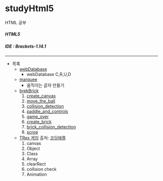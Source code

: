 # studyHtml5
HTML 공부
##### HTML5
##### IDE : Brackets-1.14.1
---
- 목록
  - [webDatabase](https://leedokchidok19.github.io/studyHtml5/webDatabase.html)
    - webDatabase C,R,U,D
  - [marquee](https://leedokchidok19.github.io/studyHtml5/marquee.html)
    - 움직이는 글자 만들기
  - [brekBrick](brekBrick)
    1. [create_canvas](https://leedokchidok19.github.io/studyHtml5/breakBrick/1_create_canvas.html)
    2. [move_the_ball](https://leedokchidok19.github.io/studyHtml5/breakBrick/2_move_the_ball.html)
    3. [collision_detection](https://leedokchidok19.github.io/studyHtml5/breakBrick/3_collision_detection.html)
    4. [paddle_and_controls](https://leedokchidok19.github.io/studyHtml5/breakBrick/4_paddle_and_controls.html)
    5. [game_over](https://leedokchidok19.github.io/studyHtml5/breakBrick/5_game_over.html)
    6. [create_brick](https://leedokchidok19.github.io/studyHtml5/breakBrick/6_create_brick.html)
    7. [brick_collision_detection](https://leedokchidok19.github.io/studyHtml5/breakBrick/7_brick_collision_detection.html)
    8. [scroe](https://leedokchidok19.github.io/studyHtml5/breakBrick/8_scroe.html)
  - [TRex 게임](https://leedokchidok19.github.io/studyHtml5/TRex/TRex.html) 출처: [코딩애플](https://www.youtube.com/watch?v=qkTtmgCjHhM)
    1. canvas
    2. Object
    3. Class
    4. Array
    5. clearRect
    6. collision check
    7. Animation
